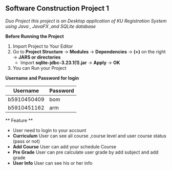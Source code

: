 ## Software Construction Project 1

*Duo Project this project is an Desktop application of KU Registration System using Java , JavaFX ,and SQLite database*

**Before Running the Project**
1. Import Project to Your Editor
2. Go to **Project Structure** &rightarrow; **Modules** &rightarrow; **Dependencies** &rightarrow; **(+)** on the right &rightarrow; **JARS or directories**
   * Import **sqlite-jdbc-3.23.1(1).jar** &rightarrow; **Apply** &rightarrow; **OK**
3. You can Run your Project

**Username and Password for login**

Username | Password
-----|----- |
b5910450409 | bom |
b5910451162 | arm |

** Feature **

* User need to login to your account
* **Curriculum** User can see all course ,course level and user course status (pass or not)
* **Add Course** User can add your schedule Course
* **Pre Grade** User can pre calculate user grade by add subject and add grade
* **User Info** User can see his or her info